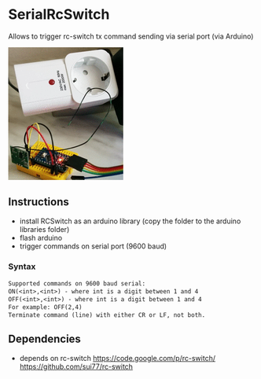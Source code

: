 # SerialRcSwitch
Allows to trigger rc-switch tx command sending via serial port (via Arduino)

![demo](https://github.com/pingec/SerialRcSwitch/blob/master/demo/demo.gif?raw=true)

## Instructions
- install RCSwitch as an arduino library (copy the folder to the arduino libraries folder)
- flash arduino
- trigger commands on serial port (9600 baud)

### Syntax
    Supported commands on 9600 baud serial:
    ON(<int>,<int>) - where int is a digit between 1 and 4
    OFF(<int>,<int>) - where int is a digit between 1 and 4
    For example: OFF(2,4)
    Terminate command (line) with either CR or LF, not both.

## Dependencies 
- depends on rc-switch https://code.google.com/p/rc-switch/ https://github.com/sui77/rc-switch





